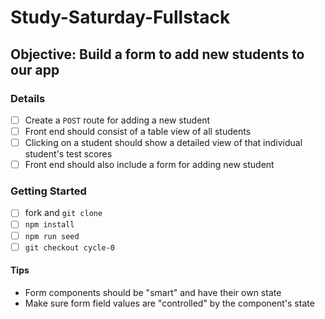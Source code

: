 # Study-Saturday-Fullstack

## Objective: Build a form to add new students to our app

### Details

- [ ] Create a `POST` route for adding a new student
- [ ] Front end should consist of a table view of all students
- [ ] Clicking on a student should show a detailed view of that individual student's test scores
- [ ] Front end should also include a form for adding new student

### Getting Started

- [ ] fork and `git clone`
- [ ] `npm install`
- [ ] `npm run seed`
- [ ] `git checkout cycle-0`

#### Tips

- Form components should be "smart" and have their own state
- Make sure form field values are "controlled" by the component's state
